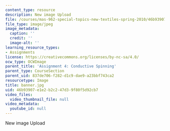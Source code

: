 ```yaml
---
content_type: resource
description: New image Upload
file: /courses/mas-962-special-topics-new-textiles-spring-2010/46b93907e1e2b2c247d39f80f5d92cb7_banner.jpg
file_type: image/jpeg
image_metadata:
  caption: ''
  credit: ''
  image-alt: ''
learning_resource_types:
- Assignments
license: https://creativecommons.org/licenses/by-nc-sa/4.0/
ocw_type: OCWImage
parent_title: 'Assignment 4: Conductive Spinning'
parent_type: CourseSection
parent_uid: 837de706-f282-d1c9-dae9-a23bbf743ca2
resourcetype: Image
title: banner.jpg
uid: 46b93907-e1e2-b2c2-47d3-9f80f5d92cb7
video_files:
  video_thumbnail_file: null
video_metadata:
  youtube_id: null
---
```

New image Upload
